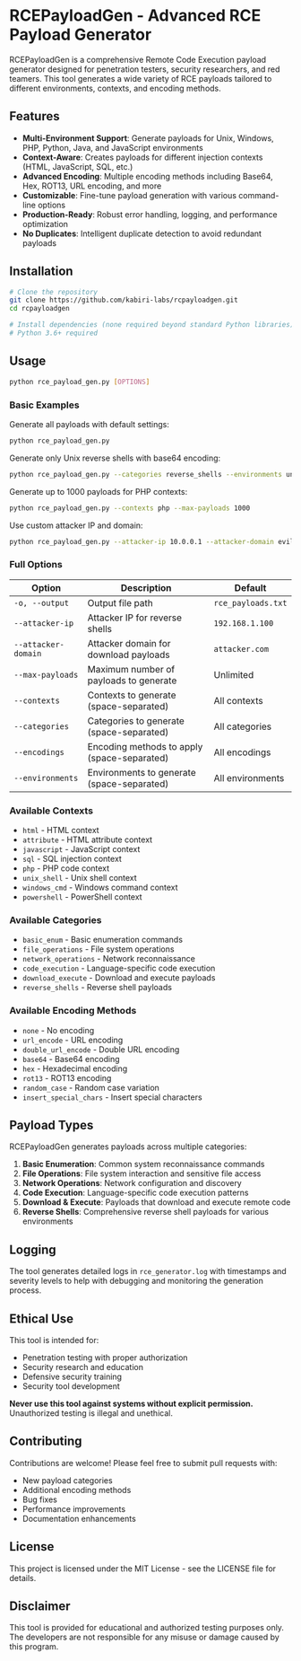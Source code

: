 
# RCEPayloadGen - Advanced RCE Payload Generator

RCEPayloadGen is a comprehensive Remote Code Execution payload generator designed for penetration testers, security researchers, and red teamers. This tool generates a wide variety of RCE payloads tailored to different environments, contexts, and encoding methods.

## Features

- **Multi-Environment Support**: Generate payloads for Unix, Windows, PHP, Python, Java, and JavaScript environments
- **Context-Aware**: Creates payloads for different injection contexts (HTML, JavaScript, SQL, etc.)
- **Advanced Encoding**: Multiple encoding methods including Base64, Hex, ROT13, URL encoding, and more
- **Customizable**: Fine-tune payload generation with various command-line options
- **Production-Ready**: Robust error handling, logging, and performance optimization
- **No Duplicates**: Intelligent duplicate detection to avoid redundant payloads

## Installation

```bash
# Clone the repository
git clone https://github.com/kabiri-labs/rcpayloadgen.git
cd rcpayloadgen

# Install dependencies (none required beyond standard Python libraries)
# Python 3.6+ required
```

## Usage

```bash
python rce_payload_gen.py [OPTIONS]
```

### Basic Examples

Generate all payloads with default settings:
```bash
python rce_payload_gen.py
```

Generate only Unix reverse shells with base64 encoding:
```bash
python rce_payload_gen.py --categories reverse_shells --environments unix --encodings base64
```

Generate up to 1000 payloads for PHP contexts:
```bash
python rce_payload_gen.py --contexts php --max-payloads 1000
```

Use custom attacker IP and domain:
```bash
python rce_payload_gen.py --attacker-ip 10.0.0.1 --attacker-domain evil.com
```

### Full Options

| Option | Description | Default |
|--------|-------------|---------|
| `-o, --output` | Output file path | `rce_payloads.txt` |
| `--attacker-ip` | Attacker IP for reverse shells | `192.168.1.100` |
| `--attacker-domain` | Attacker domain for download payloads | `attacker.com` |
| `--max-payloads` | Maximum number of payloads to generate | Unlimited |
| `--contexts` | Contexts to generate (space-separated) | All contexts |
| `--categories` | Categories to generate (space-separated) | All categories |
| `--encodings` | Encoding methods to apply (space-separated) | All encodings |
| `--environments` | Environments to generate (space-separated) | All environments |

### Available Contexts

- `html` - HTML context
- `attribute` - HTML attribute context
- `javascript` - JavaScript context
- `sql` - SQL injection context
- `php` - PHP code context
- `unix_shell` - Unix shell context
- `windows_cmd` - Windows command context
- `powershell` - PowerShell context

### Available Categories

- `basic_enum` - Basic enumeration commands
- `file_operations` - File system operations
- `network_operations` - Network reconnaissance
- `code_execution` - Language-specific code execution
- `download_execute` - Download and execute payloads
- `reverse_shells` - Reverse shell payloads

### Available Encoding Methods

- `none` - No encoding
- `url_encode` - URL encoding
- `double_url_encode` - Double URL encoding
- `base64` - Base64 encoding
- `hex` - Hexadecimal encoding
- `rot13` - ROT13 encoding
- `random_case` - Random case variation
- `insert_special_chars` - Insert special characters

## Payload Types

RCEPayloadGen generates payloads across multiple categories:

1. **Basic Enumeration**: Common system reconnaissance commands
2. **File Operations**: File system interaction and sensitive file access
3. **Network Operations**: Network configuration and discovery
4. **Code Execution**: Language-specific code execution patterns
5. **Download & Execute**: Payloads that download and execute remote code
6. **Reverse Shells**: Comprehensive reverse shell payloads for various environments

## Logging

The tool generates detailed logs in `rce_generator.log` with timestamps and severity levels to help with debugging and monitoring the generation process.

## Ethical Use

This tool is intended for:

- Penetration testing with proper authorization
- Security research and education
- Defensive security training
- Security tool development

**Never use this tool against systems without explicit permission.** Unauthorized testing is illegal and unethical.

## Contributing

Contributions are welcome! Please feel free to submit pull requests with:

- New payload categories
- Additional encoding methods
- Bug fixes
- Performance improvements
- Documentation enhancements

## License

This project is licensed under the MIT License - see the LICENSE file for details.

## Disclaimer

This tool is provided for educational and authorized testing purposes only. The developers are not responsible for any misuse or damage caused by this program.
